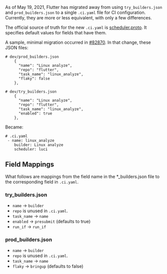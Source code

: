 As of May 19, 2021, Flutter has migrated away from using `try_builders.json` and `prod_builders.json` to a single `.ci.yaml` file for CI configuration. Currently, they are more or less equivalent, with only a few differences.

The official source of truth for the new `.ci.yaml` is [scheduler.proto](https://github.com/flutter/cocoon/blob/master/scheduler/lib/models/scheduler.proto). It specifies default values for fields that have them.

A sample, minimal migration occurred in [#82870](https://github.com/flutter/flutter/pull/82870/files). In that change, these JSON files:

```
# dev/prod_builders.json
    {
      "name": "Linux analyze",
      "repo": "flutter",
      "task_name": "linux_analyze",
      "flaky": false
    },

# dev/try_builders.json
    {
      "name": "Linux analyze",
      "repo": "flutter",
      "task_name": "linux_analyze",
      "enabled": true
    },
```

Became:
```
# .ci.yaml 
 - name: linux_analyze
    builder: Linux analyze
    scheduler: luci
```

## Field Mappings

What follows are mappings from the field name in the *_builders.json file to the corresponding field in `.ci.yaml`.

### try_builders.json

 - `name` -> `builder`
 - `repo` is unused in `.ci.yaml`.
 - `task_name` -> `name`
 - `enabled` -> `presubmit` (defaults to true)
 - `run_if` -> `run_if`

### prod_builders.json
 - `name` -> `builder`
 - `repo` is unused in `.ci.yaml`.
 - `task_name` -> `name`
 - `flaky` -> `bringup` (defaults to false)
